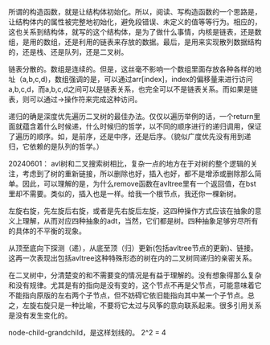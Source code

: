 所谓的构造函数，就是让结构体初始化。所以，阅读、写构造函数的一个思路是，让结构体内的属性被完整地初始化，避免段错误、未定义的值等等行为。相应的，这也关系到结构体，就写的这个结构体，是为了做什么事情，内核是链表，还是数组，是用的数组，还是利用的链表来存放的数据。最后，是用来实现散列数据结构的，还是栈、还是队列，还是二叉树。

链表分散的。数组是连续的。但是，这丝毫不影响一个数组里面存放各种各样的地址（a,b,c,d)，数组强调的是，可以通过arr[index]，index的偏移量来进行访问a,b,c,d，而a,b,c,d之间可以是链表关系，也完全可以不是链表关系。而如果是链表，则可以通过->操作符来完成这种访问。

递归的确是深度优先遍历二叉树的最佳办法。仅仅以遍历举例的话，一个return里面就蕴含着什么时候递，什么时候归的哲学，以不同的顺序进行的递归调用，保证了遍历的顺序。如，是前序，还是中序，还是后序。（貌似广度优先没有用到递归，它依赖的是队列的哲学。）

20240601：
avl树和二叉搜索树相比，复杂一点的地方在于对树的整个逻辑的关注，考虑到了树的重新链接，所以删除也好，插入也好，都不是增添或删除那么简单。因此，可以理解的是，为什么remove函数在avltree里有一个返回值，在bst里却不需要。类似的，插入也是一样。给我一个根节点，我还你一棵新树。

左旋右旋，先左旋后右旋，或者是先右旋后左旋，这四种操作方式应该在抽象的意义上理解，从而对应四种抽象的adt，当然，它们都是树。四种抽象足够穷尽所有的具体的不平衡的现象。

从顶至底向下探测（递），从底至顶（归）更新(包括avltree节点的更新)、链接。这再一次表现出包括avltree这种特殊形态的树在内的二叉树同递归的亲密关系。

在二叉树中，分清楚变的和不需要变的情况是有益于理解的。没有想象得那么复杂和没有规律。尤其是有的指向是没有变的，这个节点不再是父节点，可能意味着它不能指向原版的左右两个子节点，但不妨碍它依旧能指向其中某一个子节点。总之，左旋右旋只是一种比喻，不要将它太过与风筝的意向联系起来。很多引用关系是没有发生变化的。

node-child-grandchild，是这样划线的。
2^2 = 4
